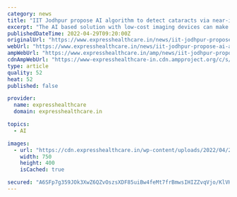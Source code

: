 ```yaml
---
category: news
title: "IIT Jodhpur propose AI algorithm to detect cataracts via near-infrared eye images"
excerpt: "The AI based solution with low-cost imaging devices can make it more accessible and inexpensive A team of researchers from the Indian Institute of Technology Jodhpur has found that eye images acquired by low-cost near-infrared (NIR) cameras can aid in low ..."
publishedDateTime: 2022-04-29T09:20:00Z
originalUrl: "https://www.expresshealthcare.in/news/iit-jodhpur-propose-ai-algorithm-to-detect-cataracts-via-near-infrared-eye-images/434795/"
webUrl: "https://www.expresshealthcare.in/news/iit-jodhpur-propose-ai-algorithm-to-detect-cataracts-via-near-infrared-eye-images/434795/"
ampWebUrl: "https://www.expresshealthcare.in/amp/news/iit-jodhpur-propose-ai-algorithm-to-detect-cataracts-via-near-infrared-eye-images/434795/"
cdnAmpWebUrl: "https://www-expresshealthcare-in.cdn.ampproject.org/c/s/www.expresshealthcare.in/amp/news/iit-jodhpur-propose-ai-algorithm-to-detect-cataracts-via-near-infrared-eye-images/434795/"
type: article
quality: 52
heat: 52
published: false

provider:
  name: expresshealthcare
  domain: expresshealthcare.in

topics:
  - AI

images:
  - url: "https://cdn.expresshealthcare.in/wp-content/uploads/2022/04/29151802/eye-care-5016078_640-1.jpg"
    width: 750
    height: 400
    isCached: true

secured: "A6SFp7g359JOk3XwZ6QZvOszsXDF85uiBw4feMt7frBmwsIHIZZvqVjo/KlVHHSNEeWck0eFXDJRzAt9LxZBzKpaym+z0b935cnFjRkHeGVJYk6QXQxTpjplUOu3ToWsHosEPWpvGN0Fnk8npFm0p+LzEgxXz5CpOWPssRzSLH1yjLpgPYy99vn+ZLWGG12ja5qBFkB6bO5Fc34KcgCjyv6NNk4UZgOpRiAuLeGajHmpHbHS//4EjyRhkTNWw4KUyUpDQmdCElJH+KqfSsTcuQ2Tba6ZGH8qM6nLpjZEtYHLoK8+nCDlOQgBWQXp1eIzCKwEiXOtiZpRwU77/x726snQe+UGslPzPzSBFySQ6lA=;mPDDHfCHVNapgtk3/0Sc4w=="
---
```


